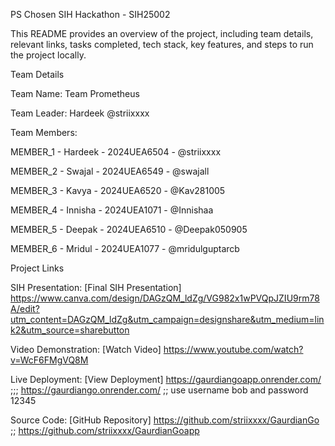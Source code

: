 PS Chosen SIH Hackathon - SIH25002

This README provides an overview of the project, including team details, relevant links, tasks completed, tech stack, key features, and steps to run the project locally.


Team Details

Team Name: Team Prometheus

Team Leader: Hardeek @striixxxx

Team Members:

MEMBER_1 - Hardeek -  2024UEA6504 - @striixxxx

MEMBER_2 - Swajal -   2024UEA6549 - @swajall

MEMBER_3 - Kavya -    2024UEA6520 - @Kav281005

MEMBER_4 - Innisha -  2024UEA1071 - @Innishaa

MEMBER_5 - Deepak -   2024UEA6510 - @Deepak050905

MEMBER_6 - Mridul -   2024UEA1077 - @mridulguptarcb



Project Links

SIH Presentation: [Final SIH Presentation] https://www.canva.com/design/DAGzQM_ldZg/VG982x1wPVQpJZIU9rm78A/edit?utm_content=DAGzQM_ldZg&utm_campaign=designshare&utm_medium=link2&utm_source=sharebutton

Video Demonstration: [Watch Video] https://www.youtube.com/watch?v=WcF6FMgVQ8M

Live Deployment: [View Deployment] https://gaurdiangoapp.onrender.com/  ;;; https://gaurdiango.onrender.com/    ;; use username bob and password 12345  

Source Code: [GitHub Repository] https://github.com/striixxxx/GaurdianGo  ;; https://github.com/striixxxx/GaurdianGoapp



